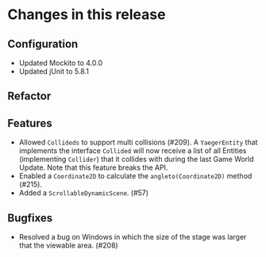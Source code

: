 # Changes in this release

## Configuration

* Updated Mockito to 4.0.0
* Updated jUnit to 5.8.1

## Refactor

## Features

* Allowed `Collideds` to support multi collisions (#209). A `YaegerEntity`
  that implements the interface `Collided` will now receive a list of all
  Entities (implementing `Collider`) that it collides with during the last Game
  World Update. Note that this feature breaks the API.
* Enabled a  `Coordinate2D` to calculate the `angleto(Coordinate2D)` method
  (#215).
* Added a `ScrollableDynamicScene`. (#57)

## Bugfixes

* Resolved a bug on Windows in which the size of the stage was larger that
  the viewable area. (#208)
